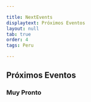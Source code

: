 ```yaml
---

title: NextEvents
displaytext: Próximos Eventos
layout: null
tab: true
order: 4
tags: Peru

---
```


## Próximos Eventos

### Muy Pronto

